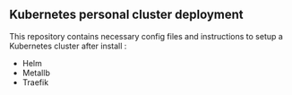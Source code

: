 Kubernetes personal cluster deployment
---------------------------------------

This repository contains necessary config files and instructions to setup a Kubernetes cluster after install :

* Helm
* Metallb
* Traefik